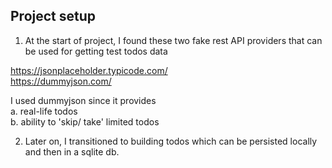 ## Project setup

1. At the start of project, I found these two fake rest API providers that can be used for getting test todos data

https://jsonplaceholder.typicode.com/  
https://dummyjson.com/

I used dummyjson since it provides  
a. real-life todos  
b. ability to 'skip/ take' limited todos

2. Later on, I transitioned to building todos which can be persisted locally and then in a sqlite db.
